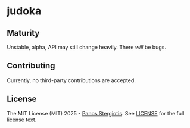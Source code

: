 # judoka

## Maturity
Unstable, alpha, API may still change heavily. There _will_ be bugs.

## Contributing
Currently, no third-party contributions are accepted.

## License
The MIT License (MIT) 2025 - [Panos Stergiotis](https://github.com/stergiotis/). See [LICENSE](LICENSE) for the full license text.
